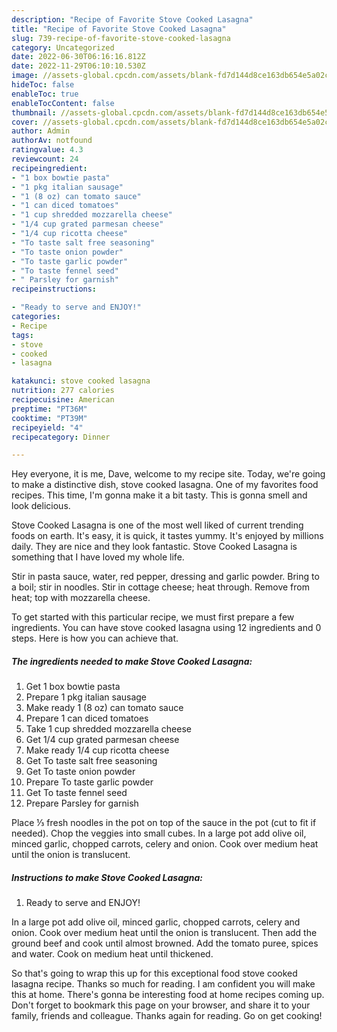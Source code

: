 ```yaml
---
description: "Recipe of Favorite Stove Cooked Lasagna"
title: "Recipe of Favorite Stove Cooked Lasagna"
slug: 739-recipe-of-favorite-stove-cooked-lasagna
category: Uncategorized
date: 2022-06-30T06:16:16.812Z
date: 2022-11-29T06:10:10.530Z
image: //assets-global.cpcdn.com/assets/blank-fd7d144d8ce163db654e5a02c40b08a2775adb7897d16e4062681dc7e1b2800f.png
hideToc: false
enableToc: true
enableTocContent: false
thumbnail: //assets-global.cpcdn.com/assets/blank-fd7d144d8ce163db654e5a02c40b08a2775adb7897d16e4062681dc7e1b2800f.png
cover: //assets-global.cpcdn.com/assets/blank-fd7d144d8ce163db654e5a02c40b08a2775adb7897d16e4062681dc7e1b2800f.png
author: Admin
authorAv: notfound
ratingvalue: 4.3
reviewcount: 24
recipeingredient:
- "1 box bowtie pasta"
- "1 pkg italian sausage"
- "1 (8 oz) can tomato sauce"
- "1 can diced tomatoes"
- "1 cup shredded mozzarella cheese"
- "1/4 cup grated parmesan cheese"
- "1/4 cup ricotta cheese"
- "To taste salt free seasoning"
- "To taste onion powder"
- "To taste garlic powder"
- "To taste fennel seed"
- " Parsley for garnish"
recipeinstructions:

- "Ready to serve and ENJOY!"
categories:
- Recipe
tags:
- stove
- cooked
- lasagna

katakunci: stove cooked lasagna 
nutrition: 277 calories
recipecuisine: American
preptime: "PT36M"
cooktime: "PT39M"
recipeyield: "4"
recipecategory: Dinner

---
```



Hey everyone, it is me, Dave, welcome to my recipe site. Today, we're going to make a distinctive dish, stove cooked lasagna. One of my favorites food recipes. This time, I'm gonna make it a bit tasty. This is gonna smell and look delicious.

Stove Cooked Lasagna is one of the most well liked of current trending foods on earth. It's easy, it is quick, it tastes yummy. It's enjoyed by millions daily. They are nice and they look fantastic. Stove Cooked Lasagna is something that I have loved my whole life.

Stir in pasta sauce, water, red pepper, dressing and garlic powder. Bring to a boil; stir in noodles. Stir in cottage cheese; heat through. Remove from heat; top with mozzarella cheese.


To get started with this particular recipe, we must first prepare a few ingredients. You can have stove cooked lasagna using 12 ingredients and 0 steps. Here is how you can achieve that.

<!--inarticleads1-->

##### The ingredients needed to make Stove Cooked Lasagna:

1. Get 1 box bowtie pasta
1. Prepare 1 pkg italian sausage
1. Make ready 1 (8 oz) can tomato sauce
1. Prepare 1 can diced tomatoes
1. Take 1 cup shredded mozzarella cheese
1. Get 1/4 cup grated parmesan cheese
1. Make ready 1/4 cup ricotta cheese
1. Get To taste salt free seasoning
1. Get To taste onion powder
1. Prepare To taste garlic powder
1. Get To taste fennel seed
1. Prepare  Parsley for garnish


Place ⅓ fresh noodles in the pot on top of the sauce in the pot (cut to fit if needed). Chop the veggies into small cubes. In a large pot add olive oil, minced garlic, chopped carrots, celery and onion. Cook over medium heat until the onion is translucent. 

<!--inarticleads2-->

##### Instructions to make Stove Cooked Lasagna:


1. Ready to serve and ENJOY!

In a large pot add olive oil, minced garlic, chopped carrots, celery and onion. Cook over medium heat until the onion is translucent. Then add the ground beef and cook until almost browned. Add the tomato puree, spices and water. Cook on medium heat until thickened. 

So that's going to wrap this up for this exceptional food stove cooked lasagna recipe. Thanks so much for reading. I am confident you will make this at home. There's gonna be interesting food at home recipes coming up. Don't forget to bookmark this page on your browser, and share it to your family, friends and colleague. Thanks again for reading. Go on get cooking!
